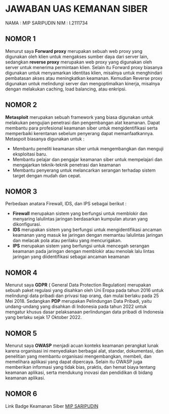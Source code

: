 ﻿# JAWABAN UAS KEMANAN SIBER

NAMA	: MIP SARIPUDIN
NIM		: I.2111734



## NOMOR 1

Menurut saya **Forward proxy** merupakan sebuah web proxy yang digunakan oleh klien untuk mengakses sumber daya dari server lain, sedangkan **reverse proxy** merupakan web proxy yang digunakan oleh server untuk menerima permintaan klien. Selain itu Forward proxy biasanya digunakan untuk menyamarkan identitas klien, misalnya untuk menghindari pembatasan akses atau meningkatkan keamanan. Kemudian Reverse proxy digunakan untuk melindungi server dan mengoptimalkan kinerja, misalnya dengan melakukan caching, load balancing, atau enkripsi.


## NOMOR 2

**Metasploit** merupakan sebuah framework yang biasa digunakan untuk melakukan pengujian penetrasi dan pengembangan alat keamanan.  Dapat membantu para profesional keamanan siber untuk mengidentifikasi serta memperbaiki kerentanan sebelum penyerang dapat memanfaatkannya.
Metaspoit biasanya digunakan untuk :

 - Membantu peneliti keamanan siber untuk mengembangkan dan menguji eksploitasi baru.
 - Membantu pelajar dan pengajar keamanan siber untuk mempelajari dan mengajarkan teknik-teknik penetrasi dan keamanan 
 - Membantu penyerang untuk melancarkan serangan terhadap sistem target dengan mudah dan cepat.

## NOMOR 3

Perbedaan anatara Firewall, IDS, dan IPS sebagai berikut :
- **Firewall** merupakan sistem yang berfungsi untuk memblokir dan menyaring lalulintas jaringan berdasarkan kumpulan aturan yang dikonfigurasi. 
- **IDS** merupakan sistem yang berfungsi untuk mengidentifikasi ancaman keamanan yang masuk ke jaringan dengan memantau lalulintas jaringan dan melacak pola atau perilaku yang mencurigakan. 
- **IPS** merupakan sistem yang berfungsi untuk mencegah serangan keamanan pada jaringan dengan memblokir atau menolak lalu lintas jaringan yang diidentifikasi sebagai ancaman keamanan

## NOMOR 4

Menurut saya **GDPR** ( General Data Protection Regulation) merupakan sebuah paket regulasi yang disahkan oleh Uni Eropa pada tahun 2016 untuk melindungi data pribadi dan privasi tiap orang, dan mulai berlaku pada 25 Mei 2018.
Sedangkan **PDP** merupakan Pelindungan Data Pribadi, yaitu undang-undang yang disahkan di Indonesia pada tahun 2022 untuk mengatur khusus dasar pelaksanaan perlindungan data pribadi di Indonesia yang berlaku sejak 17 Oktober 2022.

## NOMOR 5

Menurut saya **OWASP** menjadi acuan konteks keamanan perangkat lunak karena organisasi ini menyediakan berbagai alat, standar, dokumentasi, dan penelitian yang membantu organisasi mengembangkan, membeli, dan memelihara aplikasi yang dapat dipercaya. Selain itu OWASP juga memberikan informasi yang tidak bias, praktis, dan hemat biaya tentang keamanan aplikasi, serta mendukung inovasi dan pendidikan di bidang keamanan aplikasi.


## NOMOR 6
Link Badge Keamanan Siber
[MIP SARIPUDIN](https://www.credly.com/badges/f6a5425a-545a-4ba6-a9e2-5c16a9203b12/public_url)

